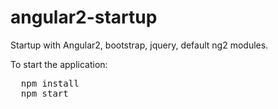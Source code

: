 # angular2-startup
Startup with Angular2, bootstrap, jquery, default ng2 modules.

To start the application:

<pre>
  npm install
  npm start
</pre>
